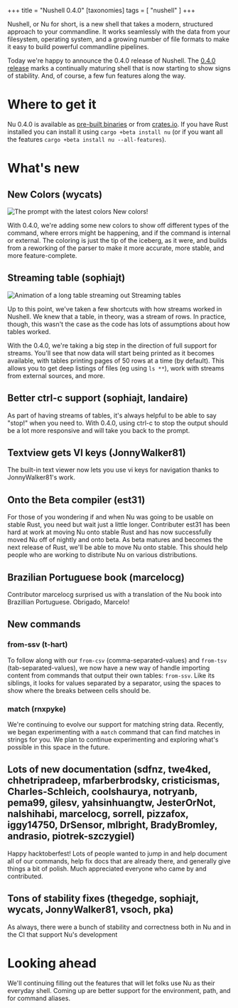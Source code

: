 +++
title = "Nushell 0.4.0"
[taxonomies]
tags = [ "nushell" ]
+++

Nushell, or Nu for short, is a new shell that takes a modern, structured approach to your commandline. It works seamlessly with the data from your filesystem, operating system, and a growing number of file formats to make it easy to build powerful commandline pipelines.

Today we're happy to announce the 0.4.0 release of Nushell. The [0.4.0 release](https://github.com/nushell/nushell/releases/tag/0.4.0) marks a continually maturing shell that is now starting to show signs of stability. And, of course, a few fun features along the way.

# Where to get it

Nu 0.4.0 is available as [pre-built binaries](https://github.com/nushell/nushell/releases/tag/0.4.0) or from [crates.io](https://crates.io/crates/nu). If you have Rust installed you can install it using `cargo +beta install nu` (or if you want all the features `cargo +beta install nu --all-features`).

# What's new

## New Colors (wycats)

![The prompt with the latest colors](https://www.sophiajt.com/images/0_4_0_new_colors.png)
New colors!

With 0.4.0, we're adding some new colors to show off different types of the command, where errors might be happening, and if the command is internal or external. The coloring is just the tip of the iceberg, as it were, and builds from a reworking of the parser to make it more accurate, more stable, and more feature-complete.

## Streaming table (sophiajt)

![Animation of a long table streaming out](https://www.sophiajt.com/images/0_4_0_streaming_table.gif)
Streaming tables

Up to this point, we've taken a few shortcuts with how streams worked in Nushell. We knew that a table, in theory, was a stream of rows. In practice, though, this wasn't the case as the code has lots of assumptions about how tables worked.

With the 0.4.0, we're taking a big step in the direction of full support for streams. You'll see that now data will start being printed as it becomes available, with tables printing pages of 50 rows at a time (by default). This allows you to get deep listings of files (eg using `ls **`), work with streams from external sources, and more.

## Better ctrl-c support (sophiajt, landaire)

As part of having streams of tables, it's always helpful to be able to say "stop!" when you need to. With 0.4.0, using ctrl-c to stop the output should be a lot more responsive and will take you back to the prompt.

## Textview gets VI keys (JonnyWalker81)

The built-in text viewer now lets you use vi keys for navigation thanks to JonnyWalker81's work.

## Onto the Beta compiler (est31)

For those of you wondering if and when Nu was going to be usable on stable Rust, you need but wait just a little longer. Contributer est31 has been hard at work at moving Nu onto stable Rust and has now successfully moved Nu off of nightly and onto beta. As beta matures and becomes the next release of Rust, we'll be able to move Nu onto stable. This should help people who are working to distribute Nu on various distributions.

## Brazilian Portuguese book (marcelocg)

Contributor marcelocg surprised us with a translation of the Nu book into Brazillian Portuguese. Obrigado, Marcelo!

## New commands

### from-ssv (t-hart)

To follow along with our `from-csv` (comma-separated-values) and `from-tsv` (tab-separated-values), we now have a new way of handle importing content from commands that output their own tables: `from-ssv`. Like its siblings, it looks for values separated by a separator, using the spaces to show where the breaks between cells should be.

### match (rnxpyke)

We're continuing to evolve our support for matching string data. Recently, we began experimenting with a `match` command that can find matches in strings for you. We plan to continue experimenting and exploring what's possible in this space in the future.

## Lots of new documentation (sdfnz, twe4ked, chhetripradeep, mfarberbrodsky, cristicismas, Charles-Schleich, coolshaurya, notryanb, pema99, gilesv, yahsinhuangtw, JesterOrNot, nalshihabi, marcelocg, sorrell, pizzafox, iggy14750, DrSensor, mlbright, BradyBromley, andrasio, piotrek-szczygiel)

Happy hacktoberfest! Lots of people wanted to jump in and help document all of our commands, help fix docs that are already there, and generally give things a bit of polish. Much appreciated everyone who came by and contributed.

## Tons of stability fixes (thegedge, sophiajt, wycats, JonnyWalker81, vsoch, pka)

As always, there were a bunch of stability and correctness both in Nu and in the CI that support Nu's development

# Looking ahead

We'll continuing filling out the features that will let folks use Nu as their everyday shell. Coming up are better support for the environment, path, and for command aliases.
